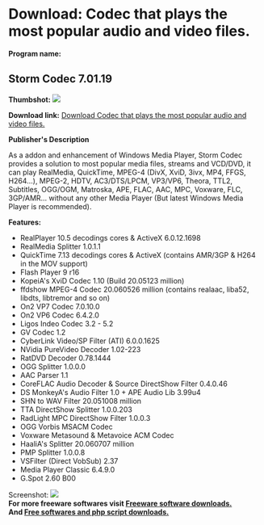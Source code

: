 # Download: Codec that plays the most popular audio and video files.

**Program name:**

## Storm Codec 7.01.19

  
**Thumbshot:** ![](http://www.freewarefiles.com/screenshot/nopic.gif)   
  
**Download link:** [Download Codec that plays the most popular audio and video files.](http://freesoftwares.boysofts.com/Storm-Codec_program_24789.html)  
  


**Publisher's Description**  
  


As a addon and enhancement of Windows Media Player, Storm Codec provides a solution to most popular media files, streams and VCD/DVD, it can play RealMedia, QuickTime, MPEG-4 (DivX, XviD, 3ivx, MP4, FFGS, H264...), MPEG-2, HDTV, AC3/DTS/LPCM, VP3/VP6, Theora, TTL2, Subtitles, OGG/OGM, Matroska, APE, FLAC, AAC, MPC, Voxware, FLC, 3GP/AMR... without any other Media Player (But latest Windows Media Player is recommended). 

**Features:**

  * RealPlayer 10.5 decodings cores & ActiveX 6.0.12.1698 
  * RealMedia Splitter 1.0.1.1 
  * QuickTime 7.13 decodings cores & ActiveX (contains AMR/3GP & H264 in the MOV support) 
  * Flash Player 9 r16 
  * KopeiA's XviD Codec 1.10 (Build 20.05123 million) 
  * ffdshow MPEG-4 Codec 20.060526 million (contains realaac, liba52, libdts, libtremor and so on) 
  * On2 VP7 Codec 7.0.10.0 
  * On2 VP6 Codec 6.4.2.0 
  * Ligos Indeo Codec 3.2 - 5.2 
  * GV Codec 1.2 
  * CyberLink Video/SP Filter (ATI) 6.0.0.1625 
  * NVidia PureVideo Decoder 1.02-223 
  * RatDVD Decoder 0.78.1444 
  * OGG Splitter 1.0.0.0 
  * AAC Parser 1.1 
  * CoreFLAC Audio Decoder & Source DirectShow Filter 0.4.0.46 
  * DS MonkeyA's Audio Filter 1.0 + APE Audio Lib 3.99u4 
  * SHN to WAV Filter 20.051008 million 
  * TTA DirectShow Splitter 1.0.0.203 
  * RadLight MPC DirectShow Filter 1.0.0.3 
  * OGG Vorbis MSACM Codec 
  * Voxware Metasound & Metavoice ACM Codec 
  * HaaliA's Splitter 20.060707 million 
  * PMP Splitter 1.0.0.8 
  * VSFilter (Direct VobSub) 2.37 
  * Media Player Classic 6.4.9.0 
  * G.Spot 2.60 B00 

  
  
Screenshot: ![](http://www.freewarefiles.com/screenshot/nopic.gif)   
**For more freeware softwares visit [Freeware software downloads.](http://freesoftwares.boysofts.com/)**   
**And [Free softwares and php script downloads.](http://www.boysofts.com/)**
